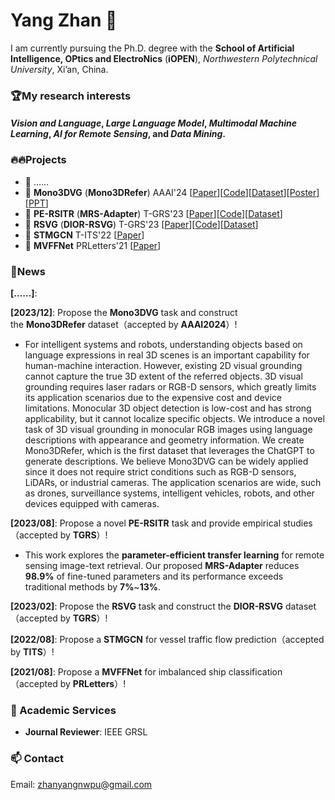 # Yang Zhan 👋

I am currently pursuing the Ph.D. degree with the **School of Artificial Intelligence, OPtics and ElectroNics** (**iOPEN**), *Northwestern Polytechnical University*, Xi’an, China.

### 🏆My research interests
#### *Vision and Language*, *Large Language Model*, *Multimodal Machine Learning*, *AI for Remote Sensing*, and *Data Mining*.


### 🔥🔥Projects
- 🚀 ……
- 🚀 **Mono3DVG** (**Mono3DRefer**) AAAI'24 [[Paper](https://arxiv.org/abs/2312.08022)][[Code](https://github.com/ZhanYang-nwpu/Mono3DVG)][[Dataset](https://drive.google.com/drive/folders/1ICBv0SRbRIUnl_z8DVuH8lz7KQt580EI?usp=drive_link)][[Poster](https://pan.baidu.com/s/1jT3GWYWGPK2iSkP_kFDQ-A?pwd=yidy)][[PPT](https://pan.baidu.com/s/1kRszkeoeepRfpC9qTU7-Nw?pwd=ufwy)]
- 🚀 **PE-RSITR** (**MRS-Adapter**) T-GRS'23 [[Paper](https://ieeexplore.ieee.org/document/10231134)][[Code](https://github.com/ZhanYang-nwpu/PE-RSITR)][[Dataset](https://drive.google.com/drive/folders/1F6WBQB-1PLqABh-uDv9m-KPdChakWcWY?usp=sharing)]
- 🚀 **RSVG** (**DIOR-RSVG**) T-GRS'23 [[Paper](https://ieeexplore.ieee.org/document/10056343)][[Code](https://github.com/ZhanYang-nwpu/RSVG-pytorch)][[Dataset](https://drive.google.com/drive/folders/1hTqtYsC6B-m4ED2ewx5oKuYZV13EoJp_?usp=sharing)]
- 🚀 **STMGCN** T-ITS'22 [[Paper](https://ieeexplore.ieee.org/document/9868210)]
- 🚀 **MVFFNet** PRLetters'21 [[Paper](https://www.sciencedirect.com/science/article/pii/S0167865521002737)]

### 📢News
**[……]**:

**[2023/12]**: Propose the **Mono3DVG** task and construct the **Mono3DRefer** dataset（accepted by **AAAI2024**）!
- For intelligent systems and robots, understanding objects based on language expressions in real 3D scenes is an important capability for human-machine interaction. However, existing 2D visual grounding cannot capture the true 3D extent of the referred objects. 3D visual grounding requires laser radars or RGB-D sensors, which greatly limits its application scenarios due to the expensive cost and device limitations. Monocular 3D object detection is low-cost and has strong applicability, but it cannot localize specific objects. We introduce a novel task of 3D visual grounding in monocular RGB images using language descriptions with appearance and geometry information. We create Mono3DRefer, which is the first dataset that leverages the ChatGPT to generate descriptions. We believe Mono3DVG can be widely applied since it does not require strict conditions such as RGB-D sensors, LiDARs, or industrial cameras. The application scenarios are wide, such as drones, surveillance systems, intelligent vehicles, robots, and other devices equipped with cameras.

**[2023/08]**: Propose a novel **PE-RSITR** task and provide empirical studies（accepted by **TGRS**）!
- This work explores the **parameter-efficient transfer learning** for remote sensing image-text retrieval. Our proposed **MRS-Adapter** reduces **98.9\%** of fine-tuned parameters and its performance exceeds traditional methods by **7\%**~**13\%**.
  
**[2023/02]**: Propose the **RSVG** task and construct the **DIOR-RSVG** dataset（accepted by **TGRS**）!
  
**[2022/08]**: Propose a **STMGCN** for vessel traffic flow prediction（accepted by **TITS**）!
  
**[2021/08]**: Propose a **MVFFNet** for imbalanced ship classification（accepted by **PRLetters**）!

### 🌱 Academic Services 
- **Journal Reviewer**: IEEE GRSL

### 📫 Contact
Email: zhanyangnwpu@gmail.com

<!--
**ZhanYang-nwpu/ZhanYang-nwpu** is a ✨ _special_ ✨ repository because its `README.md` (this file) appears on your GitHub profile.

Here are some ideas to get you started:

- 🔭 I’m currently working on ...
- 🌱 I’m currently learning ...
- 👯 I’m looking to collaborate on ...
- 🤔 I’m looking for help with ...
- 💬 Ask me about ...
- 📫 How to reach me: ...
- 😄 Pronouns: ...
- ⚡ Fun fact: ...
-->
